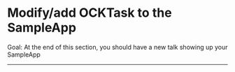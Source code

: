 # Modify/add OCKTask to the SampleApp

Goal: At the end of this section, you should have a new talk showing up your SampleApp

---
